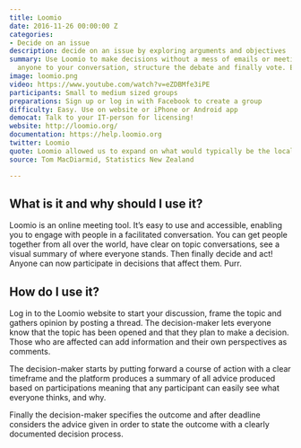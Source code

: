 ```yaml
---
title: Loomio
date: 2016-11-26 00:00:00 Z
categories:
- Decide on an issue
description: decide on an issue by exploring arguments and objectives
summary: Use Loomio to make decisions without a mess of emails or meetings. Invite
  anyone to your conversation, structure the debate and finally vote. Easy right?
image: loomio.png
video: https://www.youtube.com/watch?v=eZDBMfe3iPE
participants: Small to medium sized groups
preparations: Sign up or log in with Facebook to create a group
difficulty: Easy. Use on website or iPhone or Android app
democat: Talk to your IT-person for licensing!
website: http://loomio.org/
documentation: https://help.loomio.org
twitter: Loomio
quote: Loomio allowed us to expand on what would typically be the local town hall meeting, and reach many more people. We reached people that otherwise wouldn't have contributed to the conversation, including marginalised populations and youth.
source: Tom MacDiarmid, Statistics New Zealand

---
```


## What is it and why should I use it?

Loomio is an online meeting tool. It’s easy to use and accessible, enabling you to engage with people in a facilitated conversation.  You can get people together from all over the world, have clear on topic conversations, see a visual summary of where everyone stands. Then finally decide and act! Anyone can now participate in decisions that affect them. Purr.

## How do I use it?

Log in to the Loomio website to start your discussion, frame the topic and gathers opinion by posting a thread. The decision-maker lets everyone know that the topic has been opened and that they plan to make a decision. Those who are affected can add information and their own perspectives as comments.

The decision-maker starts by putting forward a course of action with a clear timeframe and the platform produces a summary of all advice produced based on participations meaning that any participant can easily see what everyone thinks, and why.

Finally the decision-maker specifies the outcome and after deadline considers the advice given in order to state the outcome with a clearly documented decision process.
